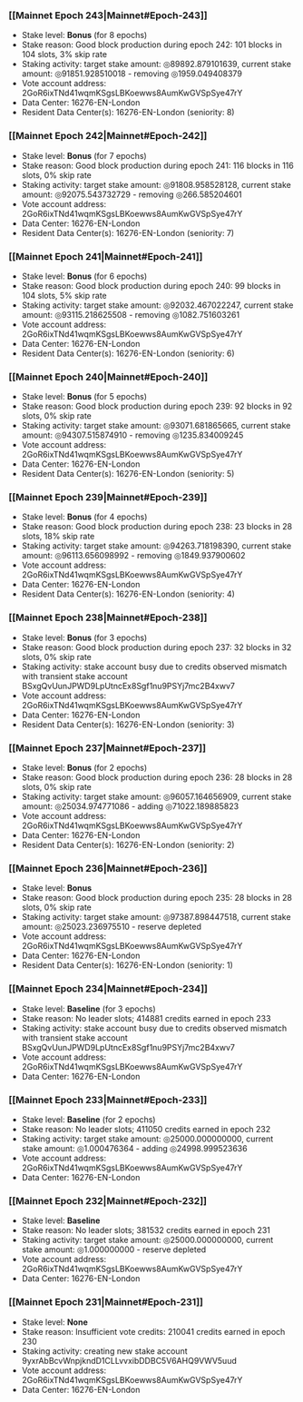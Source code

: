 ### [[Mainnet Epoch 243|Mainnet#Epoch-243]]
* Stake level: **Bonus** (for 8 epochs)
* Stake reason: Good block production during epoch 242: 101 blocks in 104 slots, 3% skip rate
* Staking activity: target stake amount: ◎89892.879101639, current stake amount: ◎91851.928510018 - removing ◎1959.049408379
* Vote account address: 2GoR6ixTNd41wqmKSgsLBKoewws8AumKwGVSpSye47rY
* Data Center: 16276-EN-London
* Resident Data Center(s): 16276-EN-London (seniority: 8)
### [[Mainnet Epoch 242|Mainnet#Epoch-242]]
* Stake level: **Bonus** (for 7 epochs)
* Stake reason: Good block production during epoch 241: 116 blocks in 116 slots, 0% skip rate
* Staking activity: target stake amount: ◎91808.958528128, current stake amount: ◎92075.543732729 - removing ◎266.585204601
* Vote account address: 2GoR6ixTNd41wqmKSgsLBKoewws8AumKwGVSpSye47rY
* Data Center: 16276-EN-London
* Resident Data Center(s): 16276-EN-London (seniority: 7)
### [[Mainnet Epoch 241|Mainnet#Epoch-241]]
* Stake level: **Bonus** (for 6 epochs)
* Stake reason: Good block production during epoch 240: 99 blocks in 104 slots, 5% skip rate
* Staking activity: target stake amount: ◎92032.467022247, current stake amount: ◎93115.218625508 - removing ◎1082.751603261
* Vote account address: 2GoR6ixTNd41wqmKSgsLBKoewws8AumKwGVSpSye47rY
* Data Center: 16276-EN-London
* Resident Data Center(s): 16276-EN-London (seniority: 6)
### [[Mainnet Epoch 240|Mainnet#Epoch-240]]
* Stake level: **Bonus** (for 5 epochs)
* Stake reason: Good block production during epoch 239: 92 blocks in 92 slots, 0% skip rate
* Staking activity: target stake amount: ◎93071.681865665, current stake amount: ◎94307.515874910 - removing ◎1235.834009245
* Vote account address: 2GoR6ixTNd41wqmKSgsLBKoewws8AumKwGVSpSye47rY
* Data Center: 16276-EN-London
* Resident Data Center(s): 16276-EN-London (seniority: 5)
### [[Mainnet Epoch 239|Mainnet#Epoch-239]]
* Stake level: **Bonus** (for 4 epochs)
* Stake reason: Good block production during epoch 238: 23 blocks in 28 slots, 18% skip rate
* Staking activity: target stake amount: ◎94263.718198390, current stake amount: ◎96113.656098992 - removing ◎1849.937900602
* Vote account address: 2GoR6ixTNd41wqmKSgsLBKoewws8AumKwGVSpSye47rY
* Data Center: 16276-EN-London
* Resident Data Center(s): 16276-EN-London (seniority: 4)
### [[Mainnet Epoch 238|Mainnet#Epoch-238]]
* Stake level: **Bonus** (for 3 epochs)
* Stake reason: Good block production during epoch 237: 32 blocks in 32 slots, 0% skip rate
* Staking activity: stake account busy due to credits observed mismatch with transient stake account BSxgQvUunJPWD9LpUtncEx8Sgf1nu9PSYj7mc2B4xwv7
* Vote account address: 2GoR6ixTNd41wqmKSgsLBKoewws8AumKwGVSpSye47rY
* Data Center: 16276-EN-London
* Resident Data Center(s): 16276-EN-London (seniority: 3)
### [[Mainnet Epoch 237|Mainnet#Epoch-237]]
* Stake level: **Bonus** (for 2 epochs)
* Stake reason: Good block production during epoch 236: 28 blocks in 28 slots, 0% skip rate
* Staking activity: target stake amount: ◎96057.164656909, current stake amount: ◎25034.974771086 - adding ◎71022.189885823
* Vote account address: 2GoR6ixTNd41wqmKSgsLBKoewws8AumKwGVSpSye47rY
* Data Center: 16276-EN-London
* Resident Data Center(s): 16276-EN-London (seniority: 2)
### [[Mainnet Epoch 236|Mainnet#Epoch-236]]
* Stake level: **Bonus**
* Stake reason: Good block production during epoch 235: 28 blocks in 28 slots, 0% skip rate
* Staking activity: target stake amount: ◎97387.898447518, current stake amount: ◎25023.236975510 - reserve depleted
* Vote account address: 2GoR6ixTNd41wqmKSgsLBKoewws8AumKwGVSpSye47rY
* Data Center: 16276-EN-London
* Resident Data Center(s): 16276-EN-London (seniority: 1)
### [[Mainnet Epoch 234|Mainnet#Epoch-234]]
* Stake level: **Baseline** (for 3 epochs)
* Stake reason: No leader slots; 414881 credits earned in epoch 233
* Staking activity: stake account busy due to credits observed mismatch with transient stake account BSxgQvUunJPWD9LpUtncEx8Sgf1nu9PSYj7mc2B4xwv7
* Vote account address: 2GoR6ixTNd41wqmKSgsLBKoewws8AumKwGVSpSye47rY
* Data Center: 16276-EN-London
### [[Mainnet Epoch 233|Mainnet#Epoch-233]]
* Stake level: **Baseline** (for 2 epochs)
* Stake reason: No leader slots; 411050 credits earned in epoch 232
* Staking activity: target stake amount: ◎25000.000000000, current stake amount: ◎1.000476364 - adding ◎24998.999523636
* Vote account address: 2GoR6ixTNd41wqmKSgsLBKoewws8AumKwGVSpSye47rY
* Data Center: 16276-EN-London
### [[Mainnet Epoch 232|Mainnet#Epoch-232]]
* Stake level: **Baseline**
* Stake reason: No leader slots; 381532 credits earned in epoch 231
* Staking activity: target stake amount: ◎25000.000000000, current stake amount: ◎1.000000000 - reserve depleted
* Vote account address: 2GoR6ixTNd41wqmKSgsLBKoewws8AumKwGVSpSye47rY
* Data Center: 16276-EN-London
### [[Mainnet Epoch 231|Mainnet#Epoch-231]]
* Stake level: **None**
* Stake reason: Insufficient vote credits: 210041 credits earned in epoch 230
* Staking activity: creating new stake account 9yxrAbBcvWnpjkndD1CLLvvxibDDBC5V6AHQ9VWV5uud
* Vote account address: 2GoR6ixTNd41wqmKSgsLBKoewws8AumKwGVSpSye47rY
* Data Center: 16276-EN-London